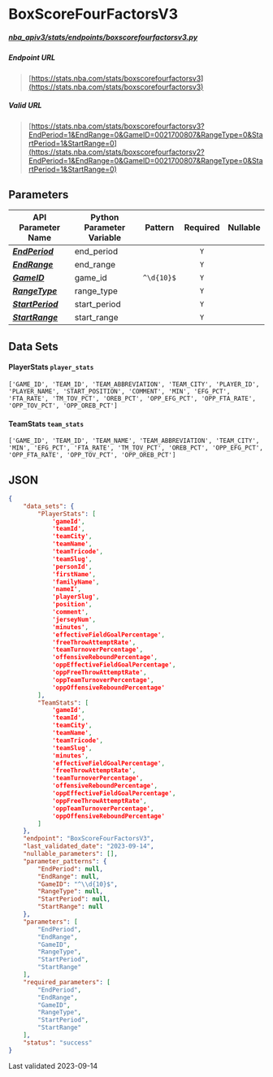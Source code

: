 # BoxScoreFourFactorsV3
##### [nba_apiv3/stats/endpoints/boxscorefourfactorsv3.py](https://github.com/shufinskiy/nba_apiv3/blob/master/src/nba_api/stats/endpoints/boxscorefourfactorsv3.py)

##### Endpoint URL
>[https://stats.nba.com/stats/boxscorefourfactorsv3](https://stats.nba.com/stats/boxscorefourfactorsv3)

##### Valid URL
>[https://stats.nba.com/stats/boxscorefourfactorsv3?EndPeriod=1&EndRange=0&GameID=0021700807&RangeType=0&StartPeriod=1&StartRange=0](https://stats.nba.com/stats/boxscorefourfactorsv2?EndPeriod=1&EndRange=0&GameID=0021700807&RangeType=0&StartPeriod=1&StartRange=0)

## Parameters
| API Parameter Name                                                                                                    | Python Parameter Variable |  Pattern   | Required | Nullable |
|-----------------------------------------------------------------------------------------------------------------------|---------------------------|:----------:|:--------:|:--------:|
| [_**EndPeriod**_](https://github.com/shufinskiy/nba_apiv3/blob/master/docs/nba_api/stats/library/parameters.md#EndPeriod)     | end_period                |            |   `Y`    |          | 
| [_**EndRange**_](https://github.com/shufinskiy/nba_apiv3/blob/master/docs/nba_api/stats/library/parameters.md#EndRange)       | end_range                 |            |   `Y`    |          | 
| [_**GameID**_](https://github.com/shufinskiy/nba_apiv3/blob/master/docs/nba_api/stats/library/parameters.md#GameID)           | game_id                   | `^\d{10}$` |   `Y`    |          | 
| [_**RangeType**_](https://github.com/shufinskiy/nba_apiv3/blob/master/docs/nba_api/stats/library/parameters.md#RangeType)     | range_type                |            |   `Y`    |          | 
| [_**StartPeriod**_](https://github.com/shufinskiy/nba_apiv3/blob/master/docs/nba_api/stats/library/parameters.md#StartPeriod) | start_period              |            |   `Y`    |          | 
| [_**StartRange**_](https://github.com/shufinskiy/nba_apiv3/blob/master/docs/nba_api/stats/library/parameters.md#StartRange)   | start_range               |            |   `Y`    |          | 

## Data Sets
#### PlayerStats `player_stats`
```text
['GAME_ID', 'TEAM_ID', 'TEAM_ABBREVIATION', 'TEAM_CITY', 'PLAYER_ID', 'PLAYER_NAME', 'START_POSITION', 'COMMENT', 'MIN', 'EFG_PCT', 'FTA_RATE', 'TM_TOV_PCT', 'OREB_PCT', 'OPP_EFG_PCT', 'OPP_FTA_RATE', 'OPP_TOV_PCT', 'OPP_OREB_PCT']
```

#### TeamStats `team_stats`
```text
['GAME_ID', 'TEAM_ID', 'TEAM_NAME', 'TEAM_ABBREVIATION', 'TEAM_CITY', 'MIN', 'EFG_PCT', 'FTA_RATE', 'TM_TOV_PCT', 'OREB_PCT', 'OPP_EFG_PCT', 'OPP_FTA_RATE', 'OPP_TOV_PCT', 'OPP_OREB_PCT']
```


## JSON
```json
{
    "data_sets": {
        "PlayerStats": [
            'gameId', 
            'teamId', 
            'teamCity', 
            'teamName', 
            'teamTricode', 
            'teamSlug', 
            'personId', 
            'firstName', 
            'familyName', 
            'nameI', 
            'playerSlug', 
            'position', 
            'comment', 
            'jerseyNum', 
            'minutes', 
            'effectiveFieldGoalPercentage', 
            'freeThrowAttemptRate', 
            'teamTurnoverPercentage', 
            'offensiveReboundPercentage', 
            'oppEffectiveFieldGoalPercentage', 
            'oppFreeThrowAttemptRate', 
            'oppTeamTurnoverPercentage', 
            'oppOffensiveReboundPercentage'
        ],
        "TeamStats": [
            'gameId', 
            'teamId', 
            'teamCity', 
            'teamName', 
            'teamTricode', 
            'teamSlug', 
            'minutes', 
            'effectiveFieldGoalPercentage', 
            'freeThrowAttemptRate', 
            'teamTurnoverPercentage', 
            'offensiveReboundPercentage', 
            'oppEffectiveFieldGoalPercentage', 
            'oppFreeThrowAttemptRate', 
            'oppTeamTurnoverPercentage', 
            'oppOffensiveReboundPercentage'
        ]
    },
    "endpoint": "BoxScoreFourFactorsV3",
    "last_validated_date": "2023-09-14",
    "nullable_parameters": [],
    "parameter_patterns": {
        "EndPeriod": null,
        "EndRange": null,
        "GameID": "^\\d{10}$",
        "RangeType": null,
        "StartPeriod": null,
        "StartRange": null
    },
    "parameters": [
        "EndPeriod",
        "EndRange",
        "GameID",
        "RangeType",
        "StartPeriod",
        "StartRange"
    ],
    "required_parameters": [
        "EndPeriod",
        "EndRange",
        "GameID",
        "RangeType",
        "StartPeriod",
        "StartRange"
    ],
    "status": "success"
}
```

Last validated 2023-09-14